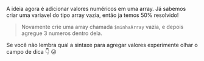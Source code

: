 A ideia agora é adicionar valores numéricos em uma array. Já sabemos criar uma variavel do tipo array vazia, então ja temos 50% resolvido!

> Novamente crie uma array chamada `$minhaArray` vazia, e  depois agregue 3 numeros dentro dela.

Se você não lembra qual a sintaxe para agregar valores experimente olhar o campo de dica :point_down: :stuck_out_tongue_winking_eye: